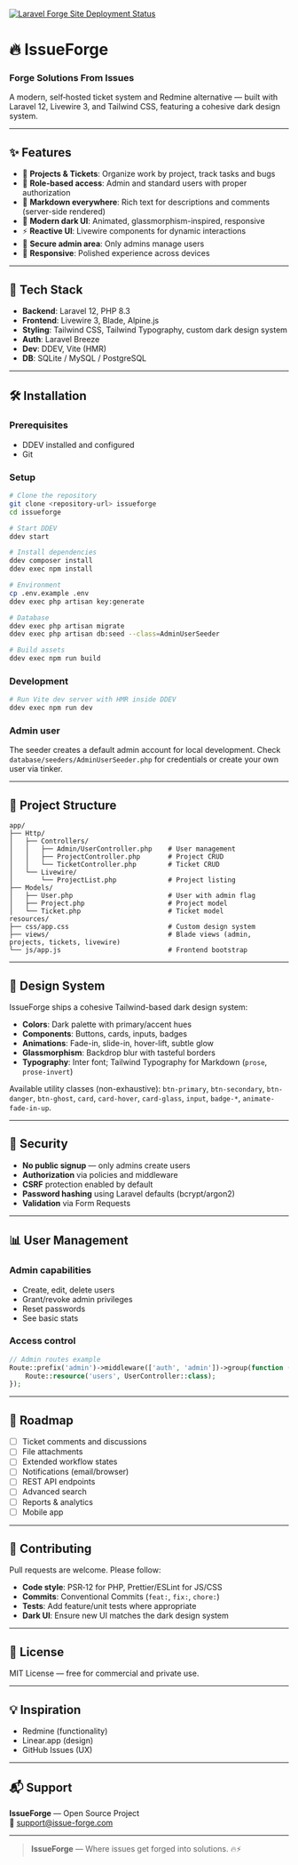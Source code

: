 [![Laravel Forge Site Deployment Status](https://img.shields.io/endpoint?url=https%3A%2F%2Fforge.laravel.com%2Fsite-badges%2F3cd1da73-943d-4dd5-8c36-75edf6904e9f%3Fdate%3D1%26label%3D1%26commit%3D1&style=plastic)](https://forge.laravel.com/servers/956401/sites/2838760)

# 🔥 IssueForge

### Forge Solutions From Issues

A modern, self‑hosted ticket system and Redmine alternative — built with Laravel 12, Livewire 3, and Tailwind CSS, featuring a cohesive dark design system.

---

## ✨ Features

-   🎫 **Projects & Tickets**: Organize work by project, track tasks and bugs
-   👥 **Role-based access**: Admin and standard users with proper authorization
-   💬 **Markdown everywhere**: Rich text for descriptions and comments (server-side rendered)
-   🌙 **Modern dark UI**: Animated, glassmorphism-inspired, responsive
-   ⚡ **Reactive UI**: Livewire components for dynamic interactions
-   🔐 **Secure admin area**: Only admins manage users
-   📱 **Responsive**: Polished experience across devices

---

## 🚀 Tech Stack

-   **Backend**: Laravel 12, PHP 8.3
-   **Frontend**: Livewire 3, Blade, Alpine.js
-   **Styling**: Tailwind CSS, Tailwind Typography, custom dark design system
-   **Auth**: Laravel Breeze
-   **Dev**: DDEV, Vite (HMR)
-   **DB**: SQLite / MySQL / PostgreSQL

---

## 🛠️ Installation

### Prerequisites

-   DDEV installed and configured
-   Git

### Setup

```bash
# Clone the repository
git clone <repository-url> issueforge
cd issueforge

# Start DDEV
ddev start

# Install dependencies
ddev composer install
ddev exec npm install

# Environment
cp .env.example .env
ddev exec php artisan key:generate

# Database
ddev exec php artisan migrate
ddev exec php artisan db:seed --class=AdminUserSeeder

# Build assets
ddev exec npm run build
```

### Development

```bash
# Run Vite dev server with HMR inside DDEV
ddev exec npm run dev
```

### Admin user

The seeder creates a default admin account for local development. Check `database/seeders/AdminUserSeeder.php` for credentials or create your own user via tinker.

---

## 📁 Project Structure

```
app/
├── Http/
│   ├── Controllers/
│   │   ├── Admin/UserController.php    # User management
│   │   ├── ProjectController.php       # Project CRUD
│   │   └── TicketController.php        # Ticket CRUD
│   └── Livewire/
│       └── ProjectList.php             # Project listing
├── Models/
│   ├── User.php                        # User with admin flag
│   ├── Project.php                     # Project model
│   └── Ticket.php                      # Ticket model
resources/
├── css/app.css                         # Custom design system
├── views/                              # Blade views (admin, projects, tickets, livewire)
└── js/app.js                           # Frontend bootstrap
```

---

## 🎨 Design System

IssueForge ships a cohesive Tailwind-based dark design system:

-   **Colors**: Dark palette with primary/accent hues
-   **Components**: Buttons, cards, inputs, badges
-   **Animations**: Fade-in, slide-in, hover-lift, subtle glow
-   **Glassmorphism**: Backdrop blur with tasteful borders
-   **Typography**: Inter font; Tailwind Typography for Markdown (`prose`, `prose-invert`)

Available utility classes (non-exhaustive): `btn-primary`, `btn-secondary`, `btn-danger`, `btn-ghost`, `card`, `card-hover`, `card-glass`, `input`, `badge-*`, `animate-fade-in-up`.

---

## 🔐 Security

-   **No public signup** — only admins create users
-   **Authorization** via policies and middleware
-   **CSRF** protection enabled by default
-   **Password hashing** using Laravel defaults (bcrypt/argon2)
-   **Validation** via Form Requests

---

## 📊 User Management

### Admin capabilities

-   Create, edit, delete users
-   Grant/revoke admin privileges
-   Reset passwords
-   See basic stats

### Access control

```php
// Admin routes example
Route::prefix('admin')->middleware(['auth', 'admin'])->group(function () {
    Route::resource('users', UserController::class);
});
```

---

## 🎯 Roadmap

-   [ ] Ticket comments and discussions
-   [ ] File attachments
-   [ ] Extended workflow states
-   [ ] Notifications (email/browser)
-   [ ] REST API endpoints
-   [ ] Advanced search
-   [ ] Reports & analytics
-   [ ] Mobile app

---

## 🤝 Contributing

Pull requests are welcome. Please follow:

-   **Code style**: PSR‑12 for PHP, Prettier/ESLint for JS/CSS
-   **Commits**: Conventional Commits (`feat:`, `fix:`, `chore:`)
-   **Tests**: Add feature/unit tests where appropriate
-   **Dark UI**: Ensure new UI matches the dark design system

---

## 📄 License

MIT License — free for commercial and private use.

---

## 💡 Inspiration

-   Redmine (functionality)
-   Linear.app (design)
-   GitHub Issues (UX)

---

## 📬 Support

**IssueForge** — Open Source Project  
📧 [support@issue-forge.com](mailto:support@issue-forge.com)

---

> **IssueForge** — Where issues get forged into solutions. 🔥⚡

